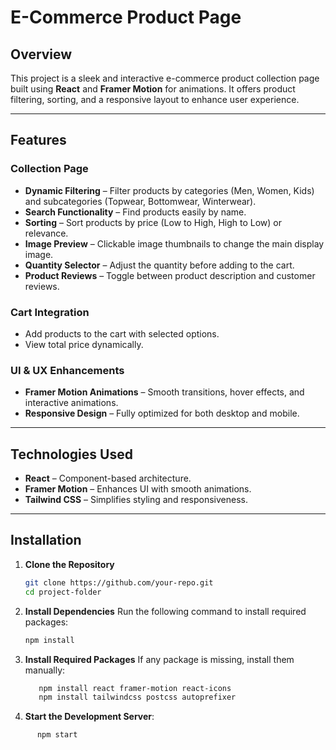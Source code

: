 # E-Commerce Product Page

## Overview
This project is a sleek and interactive e-commerce product collection page built using **React** and **Framer Motion** for animations. It offers product filtering, sorting, and a responsive layout to enhance user experience.

---

## Features

### Collection Page
- **Dynamic Filtering** – Filter products by categories (Men, Women, Kids) and subcategories (Topwear, Bottomwear, Winterwear).
- **Search Functionality** – Find products easily by name.
- **Sorting** – Sort products by price (Low to High, High to Low) or relevance.
- **Image Preview** – Clickable image thumbnails to change the main display image.
- **Quantity Selector** – Adjust the quantity before adding to the cart.
- **Product Reviews** – Toggle between product description and customer reviews.

### Cart Integration
- Add products to the cart with selected options.
- View total price dynamically.

### UI & UX Enhancements
- **Framer Motion Animations** – Smooth transitions, hover effects, and interactive animations.
- **Responsive Design** – Fully optimized for both desktop and mobile.

---

## Technologies Used
- **React** – Component-based architecture.
- **Framer Motion** – Enhances UI with smooth animations.
- **Tailwind CSS** – Simplifies styling and responsiveness.

---

## Installation

1. **Clone the Repository**
   ```bash
   git clone https://github.com/your-repo.git
   cd project-folder

2. **Install Dependencies**
   Run the following command to install required packages:
   ```bash
   npm install
3. **Install Required Packages**
   If any package is missing, install them manually:
   ```bash 
      npm install react framer-motion react-icons
      npm install tailwindcss postcss autoprefixer
4. **Start the Development Server**:
```bash
      npm start
